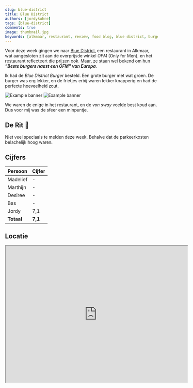 ```yaml
---
slug: blue-district
title: Blue District
authors: [jordykuhne]
tags: [blue-district]
comments: true
image: thumbnail.jpg
keywords: [alkmaar, restaurant, review, food blog, blue district, burger]
---
```


Voor deze week gingen we naar [Blue District](https://www.bluedistrict.nl/), een restaurant in Alkmaar, wat aangesloten zit aan de overprijsde winkel _OFM_ (Only for Men), en het restaurant reflecteert die prijzen ook. Maar, ze staan wel bekend om hun _**"Beste burgers naast een OFM" van Europa**_.

<!-- truncate -->

Ik had de _Blue District Burger_ besteld. Een grote burger met wat groen. De burger was erg lekker, en de frietjes erbij waren lekker knapperig en had de perfecte hoeveelheid zout.

<p float="left">
    <img
        src={require('./broodje.jpg').default}
        alt="Example banner"
        style={{width: '49%'}}
    />
    <img
        src={require('./thumbnail.jpg').default}
        alt="Example banner"
        style={{width: '49%'}}
    />
</p>

We waren de enige in het restaurant, en de _von sway_ voelde best koud aan.
Dus voor mij was de sfeer een minpuntje.

## De Rit 🚗

Niet veel speciaals te melden deze week. Behalve dat de parkeerkosten belachelijk hoog waren.

## Cijfers

| Persoon  | Cijfer |
|----------|--------|
| Madelief | -      |
| Marthijn | -      |
| Desiree  | -      |
| Bas      | -      |
| Jordy    | 7,1    |
|**Totaal**|**7,1** |

## Locatie

<iframe src="https://www.google.com/maps/embed?pb=!1m18!1m12!1m3!1d4842.917679516004!2d4.748568977021078!3d52.633622827810754!2m3!1f0!2f0!3f0!3m2!1i1024!2i768!4f13.1!3m3!1m2!1s0x47cf57cee10f918d%3A0x4a70a92e6ae86208!2sBlue%20District%20Restaurant!5e0!3m2!1snl!2snl!4v1734640866349!5m2!1snl!2snl" width="600" height="450" allowfullscreen="" loading="lazy" referrerpolicy="no-referrer-when-downgrade"></iframe>
